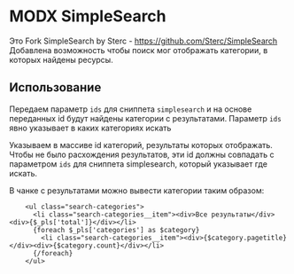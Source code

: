 # MODX SimpleSearch
Это Fork SimpleSearch by Sterc - https://github.com/Sterc/SimpleSearch
Добавлена возможность чтобы поиск мог отображать категории, в которых найдены ресурсы.

## Использование
Передаем параметр `ids` для сниппета `simplesearch` и на основе переданных id будут найдены категории с результатами. 
Параметр `ids` явно указывает в каких категориях искать

Указываем в массиве id категорий, результаты которых отображать. Чтобы не было расхождения результатов, эти id должны совпадать с  
параметром `ids` для сниппета simplesearch, который указывает где искать.

В чанке с результатами можно вывести категории таким образом:
```
    <ul class="search-categories">
      <li class="search-categories__item"><div>Все результаты</div><div>{$_pls['total']}</div></li>
      {foreach $_pls['categories'] as $category}
        <li class="search-categories__item"><div>{$category.pagetitle}</div><div>{$category.count}</div></li>
      {/foreach}
    </ul>
```